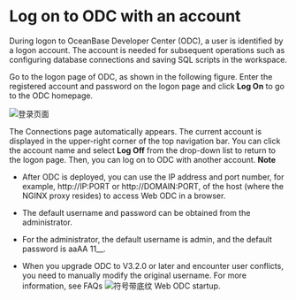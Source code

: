 Log on to ODC with an account 
==================================================

During logon to OceanBase Developer Center (ODC), a user is identified by a logon account. The account is needed for subsequent operations such as configuring database connections and saving SQL scripts in the workspace. 

Go to the logon page of ODC, as shown in the following figure. Enter the registered account and password on the logon page and click **Log On** to go to the ODC homepage.

![登录页面](https://help-static-aliyun-doc.aliyuncs.com/assets/img/en-US/5620319361/p367643.png)

The Connections page automatically appears. The current account is displayed in the upper-right corner of the top navigation bar. You can click the account name and select **Log Off** from the drop-down list to return to the logon page. Then, you can log on to ODC with another account. 
**Note**



* After ODC is deployed, you can use the IP address and port number, for example, http://IP:PORT or http://DOMAIN:PORT, of the host (where the NGINX proxy resides) to access Web ODC in a browser.

  

* The default username and password can be obtained from the administrator.

  

* For the administrator, the default username is admin, and the default password is aaAA 11__.

  

* When you upgrade ODC to V3.2.0 or later and encounter user conflicts, you need to manually modify the original username. For more information, see FAQs ![符号带底纹](https://help-static-aliyun-doc.aliyuncs.com/assets/img/en-US/5620319361/p367649.jpg) Web ODC startup.

  



